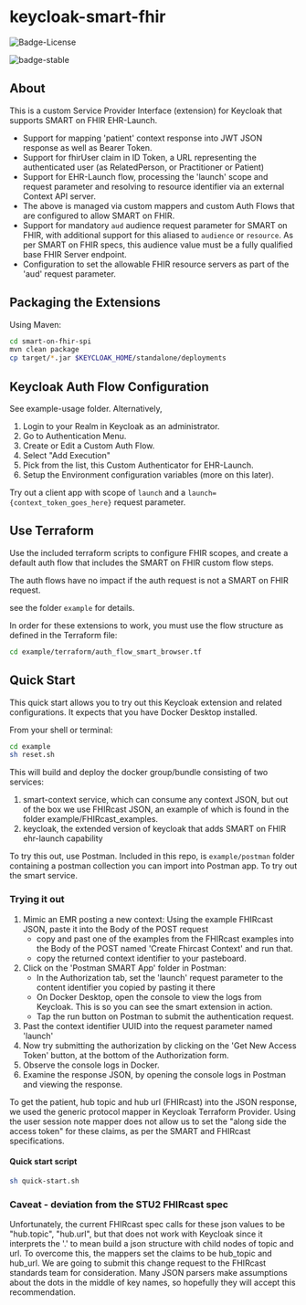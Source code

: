 # keycloak-smart-fhir

![Badge-License]

![badge-stable]

## About

This is a custom Service Provider Interface (extension) for Keycloak that supports SMART on FHIR  EHR-Launch.

- Support for mapping 'patient' context response into JWT JSON response as well as Bearer Token.
- Support for fhirUser claim in ID Token, a URL representing the authenticated user (as RelatedPerson, or Practitioner or Patient)
- Support for EHR-Launch flow, processing the 'launch' scope and request parameter and resolving to resource identifier via an external Context API server.
- The above is managed via custom mappers and custom Auth Flows that are configured to allow SMART on FHIR.
- Support for mandatory ```aud``` audience request parameter for SMART on FHIR, with additional support for this aliased to ```audience``` or ```resource```. As per SMART on FHIR specs, this audience value must be a fully qualified base FHIR Server endpoint.
- Configuration to set the allowable FHIR resource servers as part of the 'aud' request parameter.

## Packaging the Extensions

Using Maven:

```bash
cd smart-on-fhir-spi
mvn clean package
cp target/*.jar $KEYCLOAK_HOME/standalone/deployments
```

## Keycloak Auth Flow Configuration

See example-usage folder. Alternatively,

1. Login to your Realm in Keycloak as an administrator.
2. Go to Authentication Menu.
3. Create or Edit a Custom Auth Flow.
4. Select "Add Execution"
5. Pick from the list, this Custom Authenticator for EHR-Launch.
6. Setup the Environment configuration variables (more on this later).

Try out a client app with scope of ```launch``` and a ```launch={context_token_goes_here}``` request parameter.

## Use Terraform

Use the included terraform scripts to configure FHIR scopes, and create a default auth flow
that includes the SMART on FHIR custom flow steps.

The auth flows have no impact if the auth request is not a SMART on FHIR request.

see the folder ```example``` for details.

In order for these extensions to work, you must use the flow structure as defined in the Terraform file:

```bash
cd example/terraform/auth_flow_smart_browser.tf
```

## Quick Start

This quick start allows you to try out this Keycloak extension and related configurations. It expects that you have Docker Desktop installed.

From your shell or terminal:

```bash
cd example
sh reset.sh
```

This will build and deploy the docker group/bundle consisting of two services:

1. smart-context service, which can consume any context JSON, but out of the box we use FHIRcast JSON, an example of which is found
in the folder example/FHIRcast_examples.
2. keycloak, the extended version of keycloak that adds SMART on FHIR ehr-launch capability

To try this out, use Postman. Included in this repo, is ```example/postman``` folder containing a postman collection you can import into Postman app. To try out the smart service.

### Trying it out

1. Mimic an EMR posting a new context: Using the example FHIRcast JSON, paste it into the Body of the POST request
   - copy and past one of the examples from the FHIRcast examples into the Body of the POST named 'Create Fhircast Context' and run that.
   - copy the returned context identifier to your pasteboard.
2. Click on  the 'Postman SMART App' folder in Postman:
   - In the Authorization tab, set the 'launch' request parameter to the content identifier you copied by pasting it there
   - On Docker Desktop, open the console to view the logs from Keycloak. This is so you can see the smart extension in action.
   - Tap the run button on Postman to submit the authentication request.
3. Past the context identifier UUID into the request parameter named 'launch'
4. Now try submitting the authorization by clicking on the 'Get New Access Token' button, at the bottom of the Authorization form.
5. Observe the console logs in Docker.
6. Examine the response JSON, by opening the console logs in Postman and viewing the response.

To get the patient, hub topic and hub url (FHIRcast) into the JSON response, we used the generic protocol mapper in Keycloak Terraform Provider.
Using the user session note mapper does not allow us to set the "along side the access token" for these claims, as per the SMART and FHIRcast specifications.

#### Quick start script

```bash
sh quick-start.sh
```


### Caveat - deviation from the STU2 FHIRcast spec

Unfortunately, the current FHIRcast spec calls for these json values to be "hub.topic", "hub.url", but that does not work with
Keycloak since it interprets the '.' to mean build a json structure with child nodes of topic and url.  To overcome this, the
mappers set the claims to be hub_topic and hub_url. We are going to submit this change request to the FHIRcast standards team for
consideration. Many JSON parsers make assumptions about the dots in the middle of key names, so hopefully they will accept this recommendation.

[Badge-License]: https://img.shields.io/badge/license-apache%202.0-60C060.svg
[badge-stable]: https://img.shields.io/badge/Lifecycle-Preview-97ca00?color=blue
